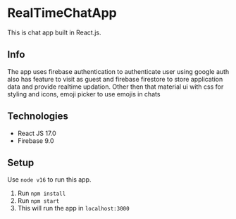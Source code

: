 # RealTimeChatApp
This is chat app built in React.js.

## Info
The app uses firebase authentication to authenticate user using google auth also has feature to visit as guest and firebase firestore to store application data and provide realtime updation. Other then that material ui with css for styling and icons, emoji picker to use emojis in chats

## Technologies
* React JS 17.0
* Firebase 9.0

## Setup
Use `node v16` to run this app.
1. Run `npm install`
2. Run `npm start` 
3. This will run the app in `localhost:3000`

